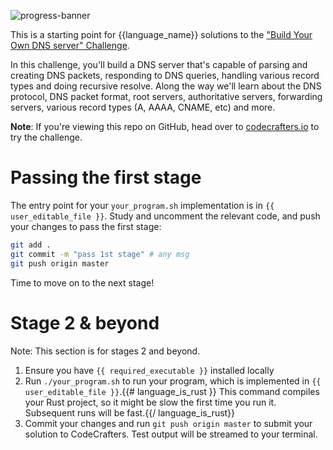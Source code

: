 ![progress-banner](https://codecrafters.io/landing/images/default_progress_banners/dns-server.png)

This is a starting point for {{language_name}} solutions to the
["Build Your Own DNS server" Challenge](https://app.codecrafters.io/courses/dns-server/overview).

In this challenge, you'll build a DNS server that's capable of parsing and creating DNS packets, responding to DNS queries, handling various record types and doing recursive resolve. Along the way we'll learn about the DNS protocol, DNS packet format, root servers, authoritative servers, forwarding servers, various record types (A, AAAA, CNAME, etc) and more.

**Note**: If you're viewing this repo on GitHub, head over to [codecrafters.io](https://codecrafters.io) to try the challenge.

# Passing the first stage

The entry point for your `your_program.sh` implementation is in `{{ user_editable_file }}`. Study and uncomment the relevant code, and
push your changes to pass the first stage:

```sh
git add .
git commit -m "pass 1st stage" # any msg
git push origin master
```

Time to move on to the next stage!

# Stage 2 & beyond

Note: This section is for stages 2 and beyond.

1. Ensure you have `{{ required_executable }}` installed locally
1. Run `./your_program.sh` to run your program, which is implemented in
   `{{ user_editable_file }}`.{{# language_is_rust }} This command compiles your
   Rust project, so it might be slow the first time you run it. Subsequent runs
   will be fast.{{/ language_is_rust}}
1. Commit your changes and run `git push origin master` to submit your solution
   to CodeCrafters. Test output will be streamed to your terminal.
